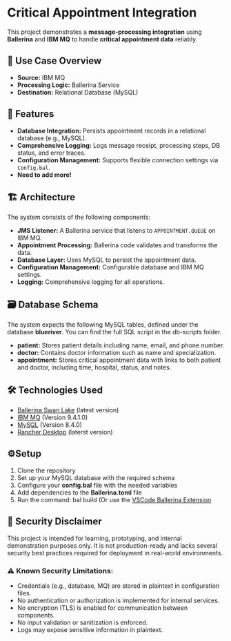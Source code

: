 # Critical Appointment Integration

This project demonstrates a **message-processing integration** using **Ballerina** and **IBM MQ** to handle **critical appointment data** reliably. 

## 📌 Use Case Overview
- **Source:** IBM MQ
- **Processing Logic:** Ballerina Service
- **Destination:** Relational Database (MySQL)

## 🚀 Features
- **Database Integration:** Persists appointment records in a relational database (e.g., MySQL).
- **Comprehensive Logging:** Logs message receipt, processing steps, DB status, and error traces.
- **Configuration Management:** Supports flexible connection settings via `Config.bal`.
- **Need to add more!**

## 🏗 Architecture

The system consists of the following components:

- **JMS Listener:** A Ballerina service that listens to `APPOINTMENT.QUEUE` on IBM MQ.
- **Appointment Processing:** Ballerina code validates and transforms the data.
- **Database Layer:** Uses MySQL to persist the appointment data.
- **Configuration Management:** Configurable database and IBM MQ settings.
- **Logging:** Comprehensive logging for all operations.

## 🗃 Database Schema

The system expects the following MySQL tables, defined under the database **blueriver**. You can find the full SQL script in the db-scripts folder.

- **patient:** Stores patient details including name, email, and phone number.
- **doctor:** Contains doctor information such as name and specialization.
- **appointment:** Stores critical appointment data with links to both patient and doctor, including time, hospital, status, and notes.

## 🛠 Technologies Used
- [Ballerina Swan Lake](https://ballerina.io/downloads/) (latest version)
- [IBM MQ](https://www.ibm.com/products/mq) (Version 9.4.1.0)
- [MySQL](https://www.mysql.com/) (Version 8.4.0)
- [Rancher Desktop](https://rancherdesktop.io/) (laterst version)

## ⚙️Setup
1. Clone the repository
2. Set up your MySQL database with the required schema
3. Configure your **config.bal** file with the needed variables
4. Add dependencies to the **Ballerina.toml** file
5. Run the command: bal build (Or use the [VSCode Ballerina Extension](https://ballerina.io/learn/vs-code-extension/)

## 🚫 Security Disclaimer
This project is intended for learning, prototyping, and internal demonstration purposes only. It is not production-ready and lacks several security best practices required for deployment in real-world environments.

### ⚠️ Known Security Limitations:
- Credentials (e.g., database, MQ) are stored in plaintext in configuration files.
- No authentication or authorization is implemented for internal services.
- No encryption (TLS) is enabled for communication between components.
- No input validation or sanitization is enforced.
- Logs may expose sensitive information in plaintext. 


